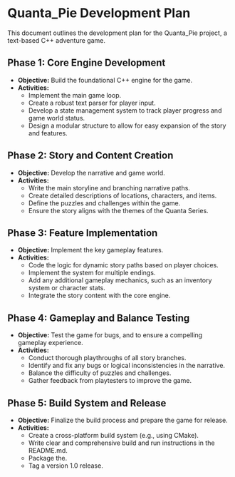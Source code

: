 # Quanta_Pie Development Plan

This document outlines the development plan for the Quanta_Pie project, a text-based C++ adventure game.

## Phase 1: Core Engine Development
- **Objective:** Build the foundational C++ engine for the game.
- **Activities:**
    - Implement the main game loop.
    - Create a robust text parser for player input.
    - Develop a state management system to track player progress and game world status.
    - Design a modular structure to allow for easy expansion of the story and features.

## Phase 2: Story and Content Creation
- **Objective:** Develop the narrative and game world.
- **Activities:**
    - Write the main storyline and branching narrative paths.
    - Create detailed descriptions of locations, characters, and items.
    - Define the puzzles and challenges within the game.
    - Ensure the story aligns with the themes of the Quanta Series.

## Phase 3: Feature Implementation
- **Objective:** Implement the key gameplay features.
- **Activities:**
    - Code the logic for dynamic story paths based on player choices.
    - Implement the system for multiple endings.
    - Add any additional gameplay mechanics, such as an inventory system or character stats.
    - Integrate the story content with the core engine.

## Phase 4: Gameplay and Balance Testing
- **Objective:** Test the game for bugs, and to ensure a compelling gameplay experience.
- **Activities:**
    - Conduct thorough playthroughs of all story branches.
    - Identify and fix any bugs or logical inconsistencies in the narrative.
    - Balance the difficulty of puzzles and challenges.
    - Gather feedback from playtesters to improve the game.

## Phase 5: Build System and Release
- **Objective:** Finalize the build process and prepare the game for release.
- **Activities:**
    - Create a cross-platform build system (e.g., using CMake).
    - Write clear and comprehensive build and run instructions in the README.md.
    - Package the.
    - Tag a version 1.0 release.
